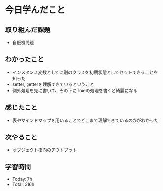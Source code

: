 # 今日学んだこと
## 取り組んだ課題
- 自販機問題
## わかったこと
- インスタンス変数としてに別のクラスを初期状態としてセットできることを知った
- setter, getterを理解できているということ
- 例外処理を先に書いて、その下にTrueの処理を書くと綺麗になる
## 感じたこと
- 表やマインドマップを用いることでどこまで理解できているのかがわかった
## 次やること
- オブジェクト指向のアウトプット
## 学習時間
- Today: 7h
- Total: 316h